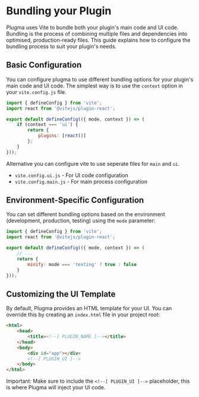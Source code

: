 # Bundling your Plugin

Plugma uses Vite to bundle both your plugin's main code and UI code. Bundling is the process of combining multiple files and dependencies into optimised, production-ready files. This guide explains how to configure the bundling process to suit your plugin's needs.

## Basic Configuration

You can configure plugma to use different bundling options for your plugin's main code and UI code. The simplest way is to use the `context` option in your `vite.config.js` file.

```js
import { defineConfig } from 'vite';
import react from '@vitejs/plugin-react';

export default defineConfig(({ mode, context }) => (
    if (context === 'ui') {
		return {
			plugins: [react()]
		};
	}
}));
```

Alternative you can configure vite to use seperate files for `main` and `ui`.

- `vite.config.ui.js` - For UI code configuration
- `vite.config.main.js` - For main process configuration

## Environment-Specific Configuration

You can set different bundling options based on the environment (development, production, testing) using the `mode` parameter:

```js
import { defineConfig } from 'vite';
import react from '@vitejs/plugin-react';

export default defineConfig(({ mode, context }) => (
    // ...
    return {
        minify: mode === 'testing' ? true : false
    }
}));
```

## Customizing the UI Template

By default, Plugma provides an HTML template for your UI. You can override this by creating an `index.html` file in your project root:

```html
<html>
	<head>
		<title><!--[ PLUGIN_NAME ]--></title>
	</head>
	<body>
		<div id="app"></div>
		<!--[ PLUGIN_UI ]-->
	</body>
</html>
```

Important: Make sure to include the `<!--[ PLUGIN_UI ]-->` placeholder, this is where Plugma will inject your UI code.
